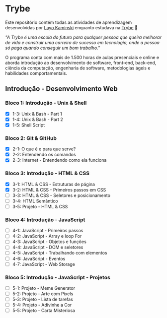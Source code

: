 # Trybe

Este repositório contém todas as atividades de aprendizagem desenvolvidas por [Layo Kaminski](https://www.linkedin.com/in/layo-kaminski/) enquanto estudava na [Trybe](https://www.betrybe.com/) :rocket:

*"A Trybe é uma escola do futuro para qualquer pessoa que queira melhorar de vida e construir uma carreira de sucesso em tecnologia, onde a pessoa só paga quando conseguir um bom trabalho."*

O programa conta com mais de 1.500 horas de aulas presenciais e online e aborda introdução ao desenvolvimento de software, front-end, back-end, ciência da computação, engenharia de software, metodologias ágeis e habilidades comportamentais.

## Introdução - Desenvolvimento Web

### Bloco 1: Introdução - Unix & Shell

- [x] 1-3: Unix & Bash - Part 1
- [x] 1-4: Unix & Bash - Part 2
- [x] 1-5: Shell Script

### Bloco 2: Git & GitHub

- [x] 2-1: O que é e para que serve?
- [x] 2-2: Entendendo os comandos
- [x] 2-3: Internet - Entendendo como ela funciona

### Bloco 3: Introdução - HTML & CSS

- [x] 3-1: HTML & CSS - Estruturas de página
- [x] 3-2: HTML & CSS - Primeiros passos em CSS
- [ ] 3-3: HTML & CSS - Seletores e posicionamento
- [ ] 3-4: HTML Semântico
- [ ] 3-5: Projeto - HTML & CSS

### Bloco 4: Introdução - JavaScript

- [ ] 4-1: JavaScript - Primeiros passos
- [ ] 4-2: JavaScript - Array e loop For
- [ ] 4-3: JavaScript - Objetos e funções
- [ ] 4-4: JavaScript - DOM e seletores
- [ ] 4-5: JavaScript - Trabalhando com elementos
- [ ] 4-6: JavaScript - Eventos
- [ ] 4-7: JavaScript - Web Storage

### Bloco 5: Introdução - JavaScript - Projetos

- [ ] 5-1: Projeto - Meme Generator
- [ ] 5-2: Projeto - Arte com Pixels
- [ ] 5-3: Projeto - Lista de tarefas
- [ ] 5-4: Projeto - Adivinhe a Cor
- [ ] 5-5: Projeto - Carta Misteriosa
